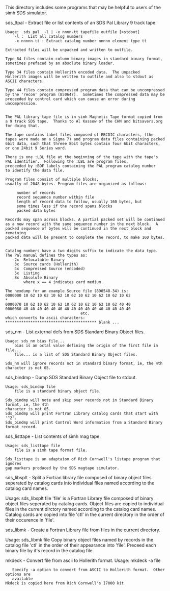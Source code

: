This directory includes some programs that may be helpful to users of the
simh SDS simulator.

sds_9pal - Extract file or list contents of an SDS Pal Library 9 track tape.

    Usage:  sds_pal  -l | -x nnnn-tt tapefile outfile [>stdout]
        -l :  List all catalog numbers
        -x nnnnn-tt : Extract catalog number nnnnn element type tt

    Extracted files will be unpacked and written to outfile.

    Type 84 files contain column binary images in standard binary format,
    sometimes prefaced by an absolute binary loader.

    Type 34 files contain Hollerith encoded data.  The unpacked
    Hollerith images will be written to outfile and also to stdout as
    ASCII characters.
 
    Type 44 files contain compressed program data that can be uncompressed
    by the 'recon' program (850647).  Sometimes the compressed data may be
    preceeded by control card which can cause an error during uncompression.


    The PAL library tape file is in simh Magnetic Tape format copied from
    a 9 track SDS tape.  Thanks to Al Kassow of the CHM and bitsavers.org
    for doing that.

    The tape contains label files composed of EBCDIC characters, (the
    tapes were made on a Sigma 7) and program data files containing packed
    6bit data, such that threee 8bit bytes contain four 6bit characters,
    or one 24bit 9 Series word.
 
    There is one :LBL file at the beginning of the tape with the tape's
    PAL identifier.  Following the :LBL are program files,
    preceeded by :BOF labels containing the PAL program catalog number
    to identify the data file.

    Program files consist of multiple blocks,
    usually of 2048 bytes. Program files are organized as follows:

         number of records
         record sequence number within file
         length of record data to follow, usually 160 bytes, but
         some times less if the record spans blocks
         packed data bytes

    Records may span across blocks. A partial packed set will be continued
    as a new record with the same sequence number in the next block.  A
    packed sequence of bytes will be continued in the next block and remaining
    packed data will be present to complete the record, to make 160 bytes.
    

    Catalog numbers have a two digits suffix to indicate the data type.
    The Pal manual defines the types as:
        2x  Relocatable Binary
        3x  Source cards (Hollerith)
        4x  Compressed Source (encoded)
        5x  Listing
        8x  Absolute Binary
            where x == 4 indicates card medium.
            
    The hexdump for an example Source file (890548-34) is:
    0000000 10 62 10 62 10 62 10 62 10 62 10 62 10 62 10 62
    *
    0000070 10 62 10 62 10 62 10 62 10 62 10 62 10 62 40 40
    0000080 40 40 40 40 40 40 40 40 40 40 40 40 40 40 40 40
                                     etc.
    which converts to ascii characters:
    **************************************** blank ...


sds_nm - List external defs from SDS Standard Binary Object files.

    Usage: sds_nm bias file...
        bias is an octal value defining the origin of the first file in file...
        file... is a list of SDS Standard Binary Object files.

    Sds_nm will ignore records not in standard binary format, ie, the 4th
    character is not 05.

  
sds_bindmp - Dump SDS Standard Binary Object file to stdout.

    Usage: sds_bindmp file
        file is a standard binary object file.

    Sds_bindmp will note and skip over records not in Standard Binary format, ie, the 4th
    character is not 05.
    Sds_bindmp will print Fortran Library catalog cards that start with '^2'.
    Sds_bindmp will print Control Word information from a Standard Binary format record.



sds_listtape - List contents of simh mag tape.

    Usage: sds_listtape file
        file is a simh tape format file.

    Sds_listtape is an adaptaion of Rich Cornwell's listape program that ignores
    gap markers produced by the SDS magtape simulator.

sds_libsplt - Split a Fortran library file composed of binary object files
   seperated by catalog cards into individual files named
   according to the catalog card names.

   Usage: sds_libsplt  file
        'file' is a Fortran Library file composed of binary object files
   	seperated by catalog cards.  Object files are copied to individual 
        files in the current dirctory named according to the catalog 
	card names.  Catalog cards are copied into file 'ctl' in the current
        directory in the order of their occurence in 'file'.

sds_libmk - Create a Fortran Library file from files in the current directory.

   Usage: sds_libmk file
        Copy binary object files named by records in the catalog file 'ctl' in the
        order of their appearance into 'file'.  Preceed each binary file by it's record 
        in the catalog file.

mkdeck -  Convert file from ascii to Hollerith format.
    Usage: mkdeck -a file
    
       Specify -a option to convert from ASCII to Hollerith format.  Other options are
       available
    Mkdeck is copied here from Rich Cornwell's I7000 kit
